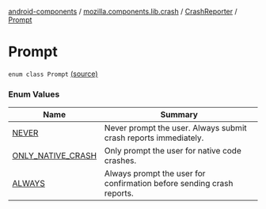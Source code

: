 [android-components](../../../index.md) / [mozilla.components.lib.crash](../../index.md) / [CrashReporter](../index.md) / [Prompt](./index.md)

# Prompt

`enum class Prompt` [(source)](https://github.com/mozilla-mobile/android-components/blob/master/components/lib/crash/src/main/java/mozilla/components/lib/crash/CrashReporter.kt#L185)

### Enum Values

| Name | Summary |
|---|---|
| [NEVER](-n-e-v-e-r.md) | Never prompt the user. Always submit crash reports immediately. |
| [ONLY_NATIVE_CRASH](-o-n-l-y_-n-a-t-i-v-e_-c-r-a-s-h.md) | Only prompt the user for native code crashes. |
| [ALWAYS](-a-l-w-a-y-s.md) | Always prompt the user for confirmation before sending crash reports. |
